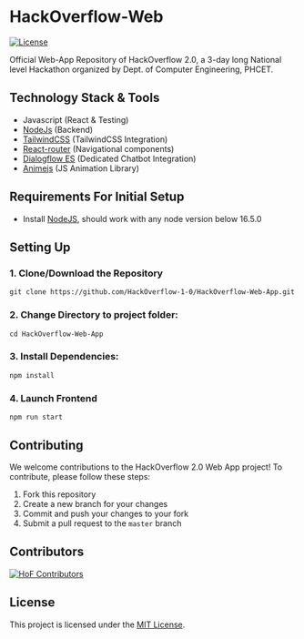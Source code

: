 # HackOverflow-Web

<p align="left">
  <a href="https://github.com/HackOverflow-1-0/HackOverflow-Web-App/blob/master/LICENSE"><img alt="License" src="https://img.shields.io/github/license/HackOverflow-1-0/HackOverflow-Web-App?style=flat-square"/></a>
  <!-- <a><img alt="compileSdkVersion" src="https://img.shields.io/badge/compileSdkVersion-33-green.svg?style=flat-square"/></a> -->
  <!-- <a href="https://github.com/HackOverflow-1-0/HackOverflow-Web-App/releases"><img alt="Release" src="https://img.shields.io/github/release/HackOverflow-1-0/HackOverflow-Web-App.svg?style=flat-square"/></a> -->
</p>

Official Web-App Repository of HackOverflow 2.0, a 3-day long National level Hackathon organized by Dept. of Computer Engineering, PHCET.

## Technology Stack & Tools

- Javascript (React & Testing)
- [NodeJs](https://nodejs) (Backend)
- [TailwindCSS](https://tailwindcss.com/) (TailwindCSS Integration)
- [React-router](https://v5.reactrouter.com/) (Navigational components)
- [Dialogflow ES](https://ipfs.io/) (Dedicated Chatbot Integration)
- [Animejs](https://animejs.com/) (JS Animation Library)

## Requirements For Initial Setup

- Install [NodeJS](https://nodejs.org/en/), should work with any node version below 16.5.0

## Setting Up

### 1. Clone/Download the Repository

```
git clone https://github.com/HackOverflow-1-0/HackOverflow-Web-App.git
```

### 2. Change Directory to project folder:

```
cd HackOverflow-Web-App
```

### 3. Install Dependencies:

```
npm install
```

### 4. Launch Frontend

```
npm run start
```

## Contributing

We welcome contributions to the HackOverflow 2.0 Web App project! To contribute, please follow these steps:

1. Fork this repository
2. Create a new branch for your changes
3. Commit and push your changes to your fork
4. Submit a pull request to the `master` branch

## Contributors

[![HoF Contributors](https://contrib.rocks/image?repo=HackOverflow-1-0/HackOverflow-Web-App)](https://github.com/HackOverflow-1-0/HackOverflow-Web-App/graphs/contributors)

## License

This project is licensed under the [MIT License](https://github.com/HackOverflow-1-0/HackOverflow-Web-App/blob/master/LICENSE).
